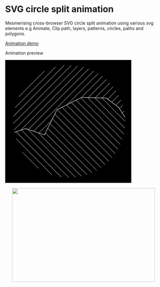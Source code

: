 # SVG circle split animation
Mesmerising cross-browser SVG circle split animation using various svg elements e.g Animate, Clip path, layers, patterns, circles, paths and polygons.

[Animation demo](https://edindelan.github.io/svg-circle-split-animation/)


<p align="center">
    <p>Animation preview</p>
    <img src="https://raw.githubusercontent.com/edindelan/svg-circle-split-animation/master/assets/img/svg-circle-split-animation.gif"/>
</p>

<p align="center">
  <img width="460" height="300" src="http://www.fillmurray.com/460/300">
</p>